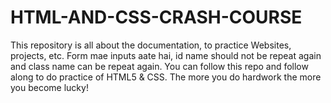 # HTML-AND-CSS-CRASH-COURSE
This repository is all about the documentation, to practice Websites, projects, etc.
Form mae inputs aate hai, id name should not be repeat again and class name can be repeat again.
You can follow this repo and follow along to do practice of HTML5 & CSS.
The more you do hardwork the more you become lucky!
